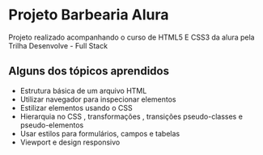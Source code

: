 # Projeto Barbearia Alura

Projeto realizado acompanhando o curso de HTML5 E CSS3 da alura pela Trilha Desenvolve - Full Stack

## Alguns dos tópicos aprendidos

- Estrutura básica de um arquivo HTML
- Utilizar navegador para inspecionar elementos
- Estilizar elementos usando o CSS
- Hierarquia no CSS , transformações , transições pseudo-classes e pseudo-elementos
- Usar estilos para formulários, campos e tabelas
- Viewport e design responsivo

